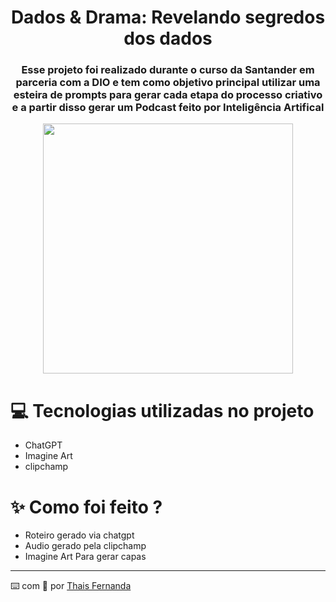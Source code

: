<h1 align="center"> Dados & Drama: Revelando segredos dos dados </h1>
<h3 align="center"> Esse projeto foi realizado durante o curso da Santander em parceria com a DIO e tem como objetivo principal utilizar uma esteira de prompts para gerar cada etapa do processo criativo e a partir disso gerar um Podcast feito por Inteligência Artifical </h3>

<div align="center">
<img src="https://github.com/thafisG/Podcast-AI-Santander/assets/144493551/920b2e83-8f80-487e-897e-c317eec52d5e" width="400"/>
</div>

# 💻 Tecnologias utilizadas no projeto
- ChatGPT
- Imagine Art
- clipchamp
# ✨ Como foi feito ?
- Roteiro gerado via chatgpt
- Audio gerado pela clipchamp
- Imagine Art Para gerar capas

---

⌨️ com 💜 por [Thais Fernanda](https://github.com/thafisG)
